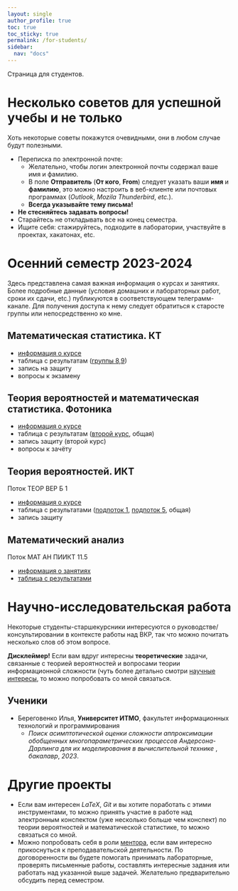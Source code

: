 ```yaml
---
layout: single
author_profile: true
toc: true
toc_sticky: true
permalink: /for-students/
sidebar:
  nav: "docs"
---
```


Страница для студентов.

# Несколько советов для успешной учебы и не только

Хоть некоторые советы покажутся очевидными, они в любом случае будут полезными.

 - Переписка по электронной почте:
   - Желательно, чтобы логин электронной почты содержал ваше имя и фамилию.
   - В поле **Отправитель** (**От кого**, **From**) следует указать ваши **имя** и **фамилию**, это
   можно настроить в веб-клиенте или почтовых программах (*Outlook*, *Mozila Thunderbird*, *etc.*).
   - **Всегда указывайте тему письма!**
 - **Не стесняйтесь задавать вопросы!**
 - Старайтесь не откладывать все на конец семестра.
 - Ищите себя: стажируйтесь, подходите в лаборатории, участвуйте в проектах, хакатонах, etc.

# Осенний семестр 2023-2024

Здесь представлена самая важная информация о курсах и занятиях.
Более подробные данные (условия домашних и лабораторных работ, сроки их сдачи, etc.) публикуются
в соответствующем телеграмм-канале. Для получения доступа к нему
следует обратиться к старосте группы или непосредственно ко мне.

## Математическая статистика. КТ

- [информация о курсе](https://docs.google.com/document/d/1VtV-ikveLxyh32C2AYrXTrXvIrjpDM_DEGVx1lZ_nl8/edit?usp=sharing)
- таблица с результатам ([группы 8,9](https://docs.google.com/spreadsheets/d/1rZdUzc_I1fQCSM8iqWoSR-5ufQnkxCR3f-qUNPFhJLE/edit?usp=sharing))
- запись на защиту
- вопросы к экзамену

## Теория вероятностей и математическая статистика. Фотоника

- [информация о курсе](https://docs.google.com/document/d/16qAYsDs02wBYC7Am_Wt3YrmO3MAi5WuSFAG4klwbtEo/edit?usp=sharing)
- таблица с результатам ([второй курс](https://docs.google.com/spreadsheets/d/14YBJkrceH6pVX0eZPlhi_KmJc0ES0hqCrKpqvFpPJtE/edit?usp=sharing), общая)
- запись защиту (второй курс)
- вопросы к зачёту

## Теория вероятностей. ИКТ

Поток ТЕОР ВЕР Б 1

- [информация о курсе](https://docs.google.com/document/d/1CIbgs3guITKO0juQoqt0was1a3mVVxrEjVnS4fSeMD4/edit?usp=sharing)
- таблица с результатами ([подпоток 1](https://docs.google.com/spreadsheets/d/1BvPWcr5LAvL3vBgCfTOPGbeF0kjxSclKltE-8bEnfl0/edit?usp=sharing), [подпоток 5](https://docs.google.com/spreadsheets/d/1dVICVATCPmIgzy0U5kzZeF4E9bNRkr3472dbxgXicnI/edit?usp=sharing), общая)
- запись защиту

## Математический анализ

Поток МАТ АН ПИИКТ 11.5

- [информация о занятиях](https://docs.google.com/document/d/14Tyv5aECL9qSMFemGQx-hSsFcyGElPya2Jfn_9l2LCY/edit?usp=sharing)
- [таблица с результатами](https://docs.google.com/spreadsheets/d/12FdipPkDfx79MXfmJSUmE0G8ihN9LfXJGSFBPMe8jAk/edit?usp=sharing)

# Научно-исследовательская работа

Некоторые студенты-старшекурсники интересуются о руководстве/консультировании в контексте работы над ВКР, так что можно
почитать несколько слов
об этом вопросе.

**Дисклеймер!** Если вам вдруг интересны **теоретические** задачи, связанные с теорией вероятностей и
вопросами теории информационной сложности (чуть более детально смотри [научные интересы](/#научные-интересы),
то можно попробовать со мной связаться.

## Ученики

- Береговенко Илья, **Университет ИТМО**, факультет информационных технологий и программирования
    - *Поиск асимптотической оценки  сложности аппроксимации обобщенных многопараметрических процессов Андерсона-Дарлинга для их моделирования в вычислительной технике* ,
    *бакалавр*, *2023*.
    
# Другие проекты

- Если вам интересен *LaTeX*, *Git* и вы хотите поработать с этими инструментами, то можно принять участие в работе над
электронным конспектом (уже несколько больше чем конспект) по теории вероятностей и математической статистике, то можно
связаться со мной.
- Можно попробовать себя в роли [ментора](https://vk.com/itmomentors), если вам интересно прикоснуться к
преподавательской деятельности.
По договоренности вы будете
помогать принимать лабораторные, проверять письменные работы, составлять интересные задания или
работать над указанной выше задачей. Желательно предварительно обсудить перед семестром.